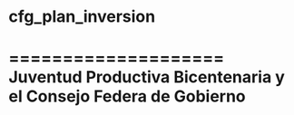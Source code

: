 # cfg_plan_inversion
====================
Juventud Productiva Bicentenaria y el Consejo Federa de Gobierno
=========================
